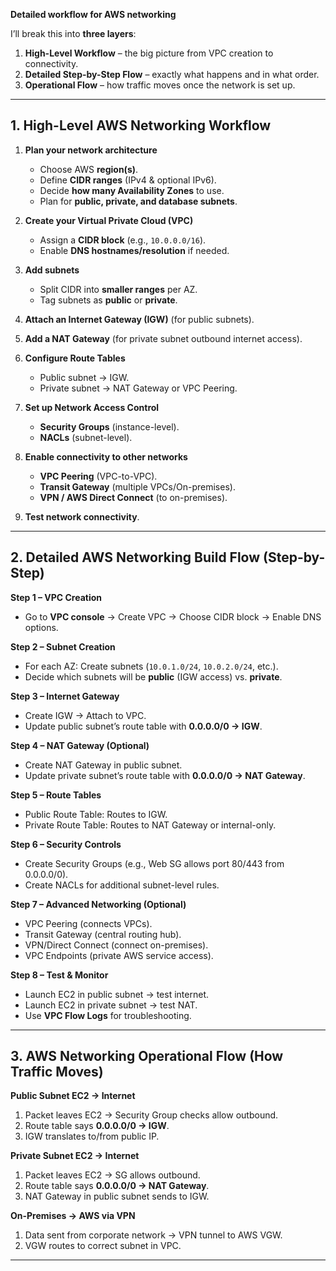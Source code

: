 **Detailed workflow for AWS networking** 

I’ll break this into **three layers**:

1. **High-Level Workflow** – the big picture from VPC creation to connectivity.
2. **Detailed Step-by-Step Flow** – exactly what happens and in what order.
3. **Operational Flow** – how traffic moves once the network is set up.

---

## **1. High-Level AWS Networking Workflow**

1. **Plan your network architecture**

   * Choose AWS **region(s)**.
   * Define **CIDR ranges** (IPv4 & optional IPv6).
   * Decide **how many Availability Zones** to use.
   * Plan for **public, private, and database subnets**.

2. **Create your Virtual Private Cloud (VPC)**

   * Assign a **CIDR block** (e.g., `10.0.0.0/16`).
   * Enable **DNS hostnames/resolution** if needed.

3. **Add subnets**

   * Split CIDR into **smaller ranges** per AZ.
   * Tag subnets as **public** or **private**.

4. **Attach an Internet Gateway (IGW)** (for public subnets).

5. **Add a NAT Gateway** (for private subnet outbound internet access).

6. **Configure Route Tables**

   * Public subnet → IGW.
   * Private subnet → NAT Gateway or VPC Peering.

7. **Set up Network Access Control**

   * **Security Groups** (instance-level).
   * **NACLs** (subnet-level).

8. **Enable connectivity to other networks**

   * **VPC Peering** (VPC-to-VPC).
   * **Transit Gateway** (multiple VPCs/On-premises).
   * **VPN / AWS Direct Connect** (to on-premises).

9. **Test network connectivity**.

---

## **2. Detailed AWS Networking Build Flow (Step-by-Step)**

**Step 1 – VPC Creation**

* Go to **VPC console** → Create VPC → Choose CIDR block → Enable DNS options.

**Step 2 – Subnet Creation**

* For each AZ: Create subnets (`10.0.1.0/24`, `10.0.2.0/24`, etc.).
* Decide which subnets will be **public** (IGW access) vs. **private**.

**Step 3 – Internet Gateway**

* Create IGW → Attach to VPC.
* Update public subnet’s route table with **0.0.0.0/0 → IGW**.

**Step 4 – NAT Gateway (Optional)**

* Create NAT Gateway in public subnet.
* Update private subnet’s route table with **0.0.0.0/0 → NAT Gateway**.

**Step 5 – Route Tables**

* Public Route Table: Routes to IGW.
* Private Route Table: Routes to NAT Gateway or internal-only.

**Step 6 – Security Controls**

* Create Security Groups (e.g., Web SG allows port 80/443 from 0.0.0.0/0).
* Create NACLs for additional subnet-level rules.

**Step 7 – Advanced Networking (Optional)**

* VPC Peering (connects VPCs).
* Transit Gateway (central routing hub).
* VPN/Direct Connect (connect on-premises).
* VPC Endpoints (private AWS service access).

**Step 8 – Test & Monitor**

* Launch EC2 in public subnet → test internet.
* Launch EC2 in private subnet → test NAT.
* Use **VPC Flow Logs** for troubleshooting.

---

## **3. AWS Networking Operational Flow (How Traffic Moves)**

**Public Subnet EC2 → Internet**

1. Packet leaves EC2 → Security Group checks allow outbound.
2. Route table says **0.0.0.0/0 → IGW**.
3. IGW translates to/from public IP.

**Private Subnet EC2 → Internet**

1. Packet leaves EC2 → SG allows outbound.
2. Route table says **0.0.0.0/0 → NAT Gateway**.
3. NAT Gateway in public subnet sends to IGW.

**On-Premises → AWS via VPN**

1. Data sent from corporate network → VPN tunnel to AWS VGW.
2. VGW routes to correct subnet in VPC.

---

